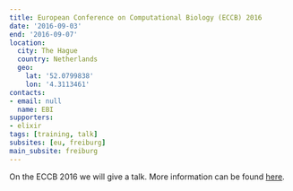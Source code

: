 ```yaml
---
title: European Conference on Computational Biology (ECCB) 2016
date: '2016-09-03'
end: '2016-09-07'
location:
  city: The Hague
  country: Netherlands
  geo:
    lat: '52.0799838'
    lon: '4.3113461'
contacts:
- email: null
  name: EBI
supporters:
- elixir
tags: [training, talk]
subsites: [eu, freiburg]
main_subsite: freiburg
---
```


On the ECCB 2016 we will give a talk. More information can be found [here](https://www.ebi.ac.uk/eccb/2016/index.html).


